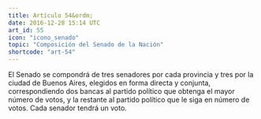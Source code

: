 ```yaml
---
title: Artículo 54&ordm;
date: 2016-12-28 15:14 UTC
art_id: 55
icon: "icono_senado"
topic: "Composición del Senado de la Nación"
shortcode: "art-54"
---
```

El Senado se compondrá de tres senadores por cada provincia y tres por la ciudad de Buenos Aires, elegidos en forma directa y conjunta, correspondiendo dos bancas al partido político que obtenga el mayor número de votos, y la restante al partido político que le siga en número de votos. Cada senador tendrá un voto.
